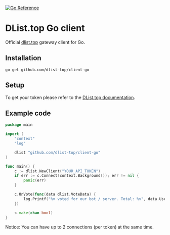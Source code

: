 [![Go Reference](https://pkg.go.dev/badge/github.com/dlist-top/client-go.svg)](https://pkg.go.dev/github.com/dlist-top/client-go)

# DList.top Go client

Official [dlist.top](https://dlist.top) gateway client for Go.

## Installation

`go get github.com/dlist-top/client-go`

## Setup

To get your token please refer to the [DList.top documentation](https://github.com/dlist-top/docs/wiki/Getting-started).

## Example code

```go
package main

import (
	"context"
	"log"

	dlist "github.com/dlist-top/client-go"
)

func main() {
	c := dlist.NewClient("YOUR_API_TOKEN")
	if err := c.Connect(context.Background()); err != nil {
		panic(err)
	}

	c.OnVote(func(data dlist.VoteData) {
		log.Printf("%v voted for our bot / server. Total: %v", data.UserID, data.TotalVotes)
	})

	<-make(chan bool)
}

```

Notice: You can have up to 2 connections (per token) at the same time.
